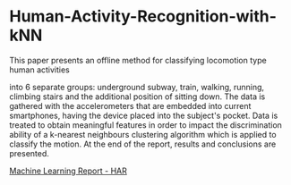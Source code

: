 # Human-Activity-Recognition-with-kNN

This paper presents an offline method for classifying locomotion type human activities


into 6 separate groups: underground subway, train, walking, running, climbing stairs and the additional position of sitting down.
The data is gathered with the accelerometers that are embedded into current smartphones, having the device placed into the subject's pocket.
Data is treated to obtain meaningful features in order to impact the discrimination ability of a k-nearest neighbours clustering algorithm which is applied to classify the motion.
At the end of the report, results and conclusions are presented.

[Machine Learning Report - HAR](Report_Machine_Learning.pdf)
